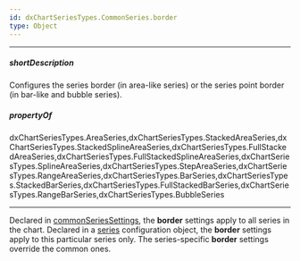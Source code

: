 ```yaml
---
id: dxChartSeriesTypes.CommonSeries.border
type: Object
---
```

---
##### shortDescription
Configures the series border (in area-like series) or the series point border (in bar-like and bubble series).

##### propertyOf
dxChartSeriesTypes.AreaSeries,dxChartSeriesTypes.StackedAreaSeries,dxChartSeriesTypes.StackedSplineAreaSeries,dxChartSeriesTypes.FullStackedAreaSeries,dxChartSeriesTypes.FullStackedSplineAreaSeries,dxChartSeriesTypes.SplineAreaSeries,dxChartSeriesTypes.StepAreaSeries,dxChartSeriesTypes.RangeAreaSeries,dxChartSeriesTypes.BarSeries,dxChartSeriesTypes.StackedBarSeries,dxChartSeriesTypes.FullStackedBarSeries,dxChartSeriesTypes.RangeBarSeries,dxChartSeriesTypes.BubbleSeries

---
Declared in [commonSeriesSettings](/api-reference/10%20UI%20Components/dxChart/1%20Configuration/commonSeriesSettings '/Documentation/ApiReference/UI_Components/dxChart/Configuration/commonSeriesSettings/'), the **border** settings apply to all series in the chart. Declared in a [series](/api-reference/10%20UI%20Components/dxChart/1%20Configuration/series '/Documentation/ApiReference/UI_Components/dxChart/Configuration/series/') configuration object, the **border** settings apply to this particular series only. The series-specific **border** settings override the common ones.